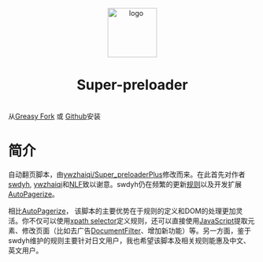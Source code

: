 <p align="center" class="logo-img">
    <img src="/Super-preloader/logo.png" alt="logo" width="100">
</p>
<h1 align="center" class="logo-text">Super-preloader</h1>
<br>
<div class="center">从<a href="https://greasyfork.org/en/scripts/33522-super-preloaderplus-one-new" target="_blank">Greasy Fork</a> 或
<a href="https://github.com/machsix/Super-preloader/raw/master/Super_preloaderPlus_one_New.user.js" target="_blank">Github</a>安装</div>


# 简介

自动翻页脚本，由[ywzhaiqi/Super_preloaderPlus](https://github.com/ywzhaiqi/userscript/tree/master/scripts/Super_preloaderPlus)修改而来。在此首先对作者[swdyh](https://github.com/swdyh), [ywzhaiqi](https://github.com/ywzhaiqi/userscript/tree/master/scripts/Super_preloaderPlus)和[NLF](http://userscripts-mirror.org/scripts/show/84937)致以谢意。swdyh仍在频繁的更新[规则](http://wedata.net/databases/AutoPagerize/items)以及开发扩展[AutoPagerize](https://addons.mozilla.org/en-US/firefox/addon/autopagerize/)。

相比[AutoPagerize](https://addons.mozilla.org/en-US/firefox/addon/autopagerize/)， 该脚本的主要优势在于规则的定义和DOM的处理更加灵活。你不仅可以使用[xpath selector](https://developer.mozilla.org/en-US/docs/Web/XPath)定义规则，还可以直接使用[JavaScript](https://en.wikipedia.org/wiki/JavaScript)提取元素、修改页面（比如去广告[DocumentFilter](/siterule.md#documentfilter)、增加新功能）等。另一方面，鉴于swdyh维护的规则主要针对日文用户，我也希望该脚本及相关规则能惠及中文、英文用户。


